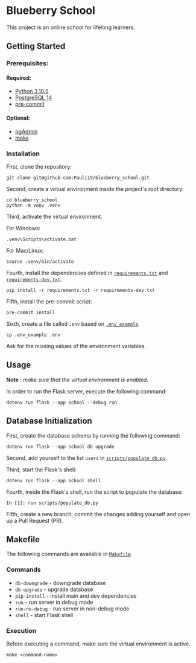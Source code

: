 # Blueberry School

This project is an online school for lifelong learners.

## Getting Started

### Prerequisites:

#### Required:

- [Python 3.10.5](https://www.python.org/downloads/)
- [PostgreSQL 14](https://www.postgresql.org/download/)
- [pre-commit](https://pre-commit.com/)

#### Optional:

- [pgAdmin](https://www.pgadmin.org/download/)
- [make](https://www.gnu.org/software/make/)

### Installation

First, clone the repository:

```
git clone git@github.com:Pauli19/blueberry_school.git
```

Second, create a virtual environment inside the project's root directory:

```
cd blueberry_school
python -m venv .venv
```
Third, activate the virtual environment.

For Windows:

```
.venv\Scripts\activate.bat
```

For Mac/Linux:

```
source .venv/bin/activate
```

Fourth, install the dependencies defined in [`requirements.txt`](./requirements.txt) and [`requirements-dev.txt`](./requirements-dev.txt):

```
pip install -r requirements.txt -r requirements-dev.txt
```

Fifth, install the pre-commit script:

```
pre-commit install
```

Sixth, create a file called `.env` based on [`.env_example`](./.env_example).

```
cp .env_example .env
```

Ask for the missing values of the environment variables.

## Usage

**Note :** _make sure that the virtual environment is enabled_.

In order to run the Flask server, execute the following command:

```
dotenv run flask --app school --debug run
```

## Database Initialization

First, create the database schema by running the following command:

```
dotenv run flask --app school db upgrade
```

Second, add yourself to the list `users` in [`scripts/populate_db.py`](./scripts/populate_db.py).

Third, start the Flask's shell:

```
dotenv run flask --app school shell
```

Fourth, inside the Flask's shell, run the script to populate the database:

```
In [1]: run scripts/populate_db.py
```

Fifth, create a new branch, commit the changes adding yourself and open up a Pull Request (PR).


## Makefile

The following commands are available in [`Makefile`](./Makefile).

### Commands

* `db-downgrade` - downgrade database
* `db-upgrade` - upgrade database
* `pip-install` - install main and dev dependencies
* `run` - run server in debug mode
* `run-no-debug` - run server in non-debug mode
* `shell` - start Flask shell

### Execution

Before executing a command, make sure the virtual environment is active.

```
make <command-name>
```
